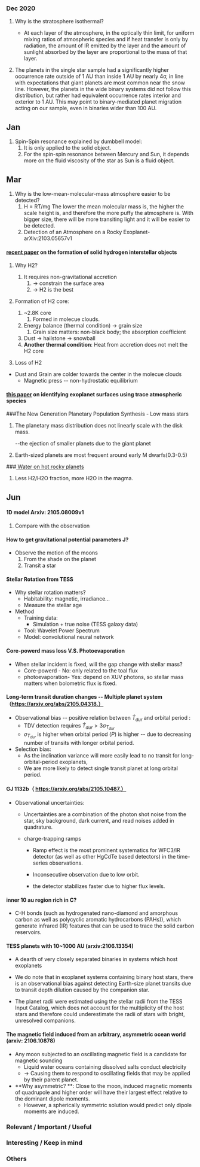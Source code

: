 ### Dec 2020

1. Why is the stratosphere isothermal?
   * At each layer of the atmosphere, in the optically thin limit, for uniform mixing ratios of atmospheric species and if heat transfer is only by radiation, the amount of IR emitted by the layer and the amount of sunlight absorbed by the layer are proportional to the mass of that layer.

2. The planets in the single star sample had a significantly higher occurrence rate outside of 1 AU than inside 1 AU by nearly 4σ, in line with expectations that giant planets are most common near the snow line. However, the planets in the wide binary systems did not follow this distribution, but rather had equivalent occurrence rates interior and exterior to 1 AU. This may point to binary-mediated planet migration acting on our sample, even in binaries wider than 100 AU.

## Jan

1. Spin-Spin resonance explained by dumbbell model:
   1. It is only applied to the solid object.
   2. For the spin-spin resonance between Mercury and Sun, it depends more on the fluid viscosity of the star as Sun is a fluid object.

## Mar 

1. Why is the low-mean-molecular-mass atmosphere easier to be detected?
   1. H = RT/mg The lower the mean molecular mass is, the higher the scale height is, and therefore the more puffy the atmosphere is. With bigger size, there will be more transiting light and it will be easier to be detected.
   2. Detection of an Atmosphere on a Rocky Exoplanet-arXiv:2103.05657v1

#### [recent paper](https://arxiv.org/abs/2103.05449) on the formation of solid hydrogen interstellar objects

1. Why H2?

   1. It requires non-gravitational accretion
      1. -> constrain the surface area
      2. -> H2 is the best

2. Formation of H2 core:

   1. ~2.8K core
      1. Formed in molecue clouds.
   2. Energy balance (thermal condition) -> grain size
      1. Grain size matters: non-black body; the absorption coefficient 
   3. Dust -> hailstone -> snowball
   4. **Another thermal condition**: Heat from accretion does not melt the H2 core

3. Loss of H2

    

* Dust and Grain are colder towards the center in the molecue clouds
  * Magnetic press -- non-hydrostatic equilibrium



####  [this paper](https://arxiv.org/pdf/2104.09843.pdf) on identifying exoplanet surfaces using trace atmospheric species



###The New Generation Planetary Population Synthesis - Low mass stars

1. The planetary mass distribution does not linearly scale with the disk mass.

   --the ejection of smaller planets due to the giant planet

2. Earth-sized planets are most frequent around early M dwarfs(0.3-0.5)



###[ Water on hot rocky planets](http://geosci.uchicago.edu/~kite/doc/Kite_and_Schaefer_ApJL_2021.pdf)

1. Less H2/H2O fraction, more H2O in the magma. 

## Jun

#### 1D model Arxiv: 2105.08009v1 

1. Compare with the observation 

#### How to get gravitational potential parameters J?

* Observe the motion of the moons
  1. From the shade on the planet
  2. Transit a star

#### Stellar Rotation from TESS

 * Why stellar rotation matters?
   * Habitability: magnetic, irradiance... 
   * Measure the stellar age
 * Method
   * Training data:
     	* Simulation + true noise (TESS galaxy data)
   * Tool: Wavelet Power Spectrum 
   * Model: convolutional neural network

#### Core-powerd mass loss V.S. Photoevaporation 

* When stellar incident is fixed, will the gap change with stellar mass?
  * Core-powerd - No: only related to the toal flux
  * photoevaporation- Yes: depend on XUV photons, so stellar mass matters when bolometric flux is fixed.

#### Long-term transit duration changes -- Multiple planet system （https://arxiv.org/abs/2105.04318.）

* Observational bias -- positive relation between $\dot{T}_{dur}$ and orbital period :
  *  TDV detection requires $\dot{T}_{dur}>3 \sigma_{T_{dur}}$
  *  $\sigma_{T_{dur}}$ is higher when orbital period ($P$) is higher -- due to decreasing number of transits with longer orbital period.
 * Selection bias:
   * As the inclination variance will more easily lead to no transit for long-orbital-period exoplanets,
   * We are more likely to detect single transit planet at long orbital period.

#### GJ 1132b（ https://arxiv.org/abs/2105.10487.）

* Observational uncertainties:

  *  Uncertainties are a combination of the photon shot noise from the star, sky background, dark current, and read noises added in quadrature.

  *  charge-trapping ramps

     * Ramp effect is the most prominent systematics for WFC3/IR detector (as well as other HgCdTe based detectors) in the time-series observations. 

     * Inconsecutive  observation due to low orbit.

     * the detector stabilizes faster due to higher flux levels.

#### inner 10 au region rich in C?

*  C-H bonds (such as hydrogenated nano-diamond and amorphous carbon as well as polycyclic aromatic hydrocarbons (PAHs)), which generate infrared (IR) features that can be used to trace the solid carbon reservoirs.

#### TESS planets with 10~1000 AU (arxiv:2106.13354)

* A dearth of very closely separated binaries in systems which host exoplanets

* We do note that in exoplanet systems containing binary host stars, there is an observational bias against detecting Earth-size planet transits due to transit depth dilution caused by the companion star.
* The planet radii were estimated using the stellar radii from the TESS Input Catalog, which does not account for the multiplicity of the host stars and therefore could underestimate the radii of stars with bright, unresolved companions.

#### The magnetic field induced from an arbitrary, asymmetric ocean world (arxiv: 2106.10878)

* Any moon subjected to an oscillating magnetic field is a candidate for magnetic sounding
  * Liquid water oceans containing dissolved salts conduct electricity
  * -> Causing them to respond to oscillating fields that may be applied by their parent planet.
* **Why asymmetric? **: Close to the moon, induced magnetic moments of quadrupole and higher order will have their largest effect relative to the dominant dipole moments.
  * However, a spherically symmetric solution would predict only dipole moments are induced.









### Relevant / Important / Useful

### Interesting / Keep in mind
### Others
